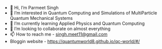 - 👋 Hi, I’m Parmeet Singh 
- 👀 I’m interested in Quantum Computing and Simulations of MultiParticle Quantum Mechanical Systems
- 🌱 I’m currently learning Applied Physics and Quantum Computing 
- 💞️ I’m looking to collaborate on almost everything
- 📫 How to reach me - singh.meet11@gmail.com
- Bloggin website - https://quantumworld8.github.io/qc-world/#/

<!---
I am a Applied Physics student who is mainly intersted in Quantum Computing and Simulations.. 
--->
